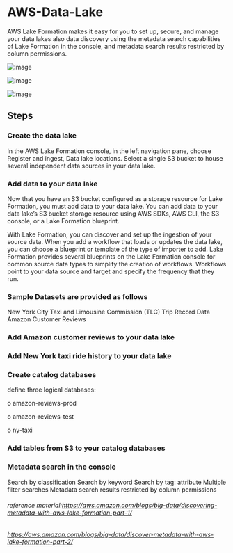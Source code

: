 # AWS-Data-Lake

 AWS Lake Formation makes it easy for you to set up, secure, and manage your data lakes also  data discovery using the metadata search capabilities of Lake Formation in the console, and metadata search results restricted by column permissions.



![image](https://user-images.githubusercontent.com/48589838/77393674-8e335300-6dc3-11ea-9857-8c44eae11188.png)



![image](https://user-images.githubusercontent.com/48589838/77393709-a60ad700-6dc3-11ea-80c3-aeca60ee7d45.png)



![image](https://user-images.githubusercontent.com/48589838/77393859-f7b36180-6dc3-11ea-9542-b2b58b5515a7.png)



## Steps

### Create the data lake

In the AWS Lake Formation console, in the left navigation pane, choose Register and ingest, Data lake locations. Select a single S3 bucket to house several independent data sources in your data lake.

### Add data to your data lake
Now that you have an S3 bucket configured as a storage resource for Lake Formation, you must add data to your data lake. You can add data to your data lake’s S3 bucket storage resource using AWS SDKs, AWS CLI, the S3 console, or a Lake Formation blueprint.

With Lake Formation, you can discover and set up the ingestion of your source data. When you add a workflow that loads or updates the data lake, you can choose a blueprint or template of the type of importer to add. Lake Formation provides several blueprints on the Lake Formation console for common source data types to simplify the creation of workflows. Workflows point to your data source and target and specify the frequency that they run.

### Sample Datasets are provided as follows

New York City Taxi and Limousine Commission (TLC) Trip Record Data
Amazon Customer Reviews

### Add Amazon customer reviews to your data lake

### Add New York taxi ride history to your data lake

### Create catalog databases

 define three logical databases:

o  amazon-reviews-prod

o  amazon-reviews-test

o  ny-taxi

### Add tables from S3 to your catalog databases

### Metadata search in the console

Search by classification
Search by keyword
Search by tag: attribute
Multiple filter searches
Metadata search results restricted by column permissions

###### reference material:https://aws.amazon.com/blogs/big-data/discovering-metadata-with-aws-lake-formation-part-1/
###### https://aws.amazon.com/blogs/big-data/discover-metadata-with-aws-lake-formation-part-2/

